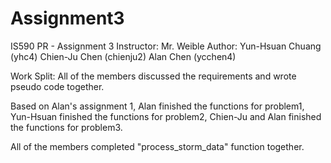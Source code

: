 # Assignment3

IS590 PR - Assignment 3
Instructor: Mr. Weible
Author: Yun-Hsuan Chuang (yhc4) Chien-Ju Chen (chienju2) Alan Chen (ycchen4)

Work Split:
All of the members discussed the requirements and wrote pseudo code together.

Based on Alan's assignment 1, Alan finished the functions for problem1,
Yun-Hsuan finished the functions for problem2, Chien-Ju and Alan finished the functions for problem3.

All of the members completed "process_storm_data" function together.
